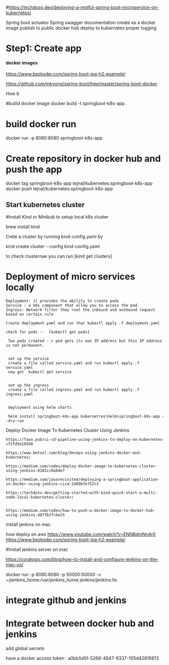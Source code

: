 #https://techdozo.dev/deploying-a-restful-spring-boot-microservice-on-kubernetes/

Spring boot actuator 
Spring swagger documentation 
create as a docker image 
publish to public docker hub 
deploy to kubernates 
proper logging 


# Step1: Create app 











#### docker images 

https://www.bezkoder.com/spring-boot-jpa-h2-example/

https://github.com/mkyong/spring-boot/tree/master/spring-boot-docker



How b

#bulild docker image 
docker build -t springboot-k8s-app .

# build docker run 
docker run -p 8080:8080 springboot-k8s-app


# Create repository in docker hub and push the app
docker tag springboot-k8s-app tejnal/kubernetes:springboot-k8s-app
docker push tejnal/kubernetes:springboot-k8s-app


## Start kubernetes cluster 

 #Install Kind or Minikub to setup local k8s cluster 
 
   brew install kind 
   
   Crete a cluster by running kind-config.yaml by
   
   kind create cluster --config kind-config.yaml 
   
   to check clusternae you can run [kind get clusters]
   
 # Deployment of micro services locally 
 
    Deployment: it provides the ability to create pods 
    Service : a k8s component that allow you to access the pod 
    Ingress: Network filter they rout the inbound and outbound request based on certain rule 
    
    Create deplayment.yaml and run that kubectl apply -f deployment.yaml
    
    check for pods --  [kubectl get pods]
    
     Two pods created --> pod gets its own IP address but this IP address is not permanent.
     
     
     set up the service 
     create a file called service.yaml and run kubectl apply -f service.yaml
     now get  kubectl get service
     
     
     set up the ingress 
     create a file called ingress.ymal and run kubectl apply -f ingress.yaml 
     
     
     deployment using helm charts 
     
     helm install springboot-k8s-app kubernetres\helm\springboot-k8s-app --dry-run
    
                         
Deploy Docker Image To Kubernetes Cluster Using Jenkins
    
    
   
   
    https://faun.pub/ci-cd-pipeline-using-jenkins-to-deploy-on-kubernetes-cf2fd5e185b8
    
    https://www.betsol.com/blog/devops-using-jenkins-docker-and-kubernetes/
    
    https://medium.com/codex/deploy-docker-image-to-kubernetes-cluster-using-jenkins-8182cc0a8de7
    
    https://medium.com/javarevisited/deploying-a-springboot-application-in-docker-using-jenkins-cicd-2489bfe752c3
    
    https://techdozo.dev/getting-started-with-kind-quick-start-a-multi-node-local-kubernetes-cluster/
    
    
    https://medium.com/codex/how-to-push-a-docker-image-to-docker-hub-using-jenkins-487fb1fcbe25
    
    
 
 
 
 
install jenkins on mac 

how deploy on aws 
https://www.youtube.com/watch?v=ENNBdmNn4r0
https://www.bezkoder.com/spring-boot-jpa-h2-example/



#Install jenkins server on mac 
 
https://coralogix.com/blog/how-to-install-and-configure-jenkins-on-the-mac-os/

docker run -p 8080:8080 -p 50000:50000 -v ~/jenkins_home:/var/jenkins_home jenkins/jenkins:lts


# integrate github and jenkins 



# Integrate between docker hub  and jenkins 

add global secrets 



have a docker access token : a0bb5d5f-5268-4847-8337-105d42816813

